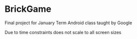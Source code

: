 # BrickGame
<p>Final project for January Term Android class taught by Google </p>
<p>Due to time constraints does not scale to all screen sizes</p>
